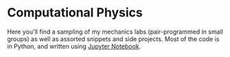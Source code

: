# Computational Physics
Here you'll find a sampling of my mechanics labs (pair-programmed in small groups) as well as assorted snippets and side projects. Most of the code is in Python, and written using [Jupyter Notebook](https://jupyter.org/).
